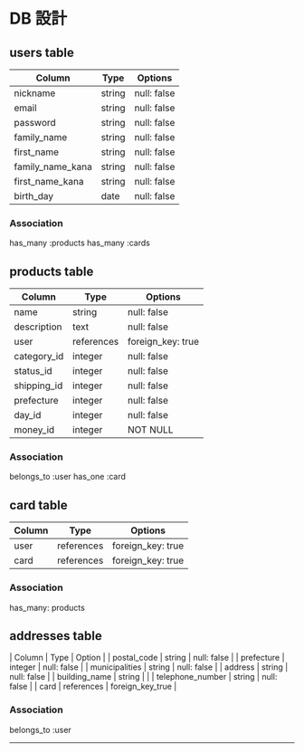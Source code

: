 # DB 設計

## users table

| Column             | Type                | Options                 |
|--------------------|---------------------|-------------------------|
| nickname           | string              | null: false             |
| email              | string              | null: false             |
| password           | string              | null: false             |
| family_name        | string              | null: false             |
| first_name         | string              | null: false             |
| family_name_kana   | string              | null: false             |
| first_name_kana    | string              | null: false             |
| birth_day          | date                | null: false             |

### Association

has_many :products
has_many :cards

## products table

| Column             | Type                | Options                 |
|--------------------|---------------------|-------------------------|
| name               | string              | null: false             |
| description        | text                | null: false             |
| user               | references          | foreign_key: true       |
| category_id        | integer             | null: false             |
| status_id          | integer             | null: false             |
| shipping_id        | integer             | null: false             |
| prefecture         | integer             | null: false             |
| day_id             | integer             | null: false             |
| money_id           | integer             | NOT NULL                |

### Association

belongs_to :user
has_one :card

## card table

| Column             | Type                | Options                 |
|--------------------|---------------------|-------------------------|
| user               | references          | foreign_key: true       |
| card               | references          | foreign_key: true       |

### Association

has_many: products

 ## addresses table

| Column            | Type                | Option                  |
| postal_code       | string              | null: false             |
| prefecture        | integer             | null: false             |
| municipalities    | string              | null: false             |
| address           | string              | null: false             |
| building_name     | string              |                         |
| telephone_number  | string              | null: false             |
| card              | references          | foreign_key_true        |

### Association

belongs_to :user

----------------------------------------------------------------------